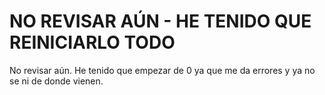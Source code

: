 # NO REVISAR AÚN - HE TENIDO QUE REINICIARLO TODO

No revisar aún. He tenido que empezar de 0 ya que me da errores y ya no se ni de donde vienen.


